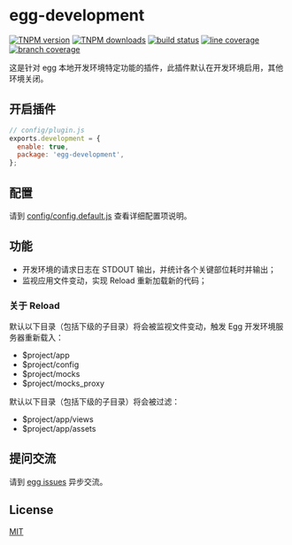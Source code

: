 # egg-development

[![TNPM version][tnpm-image]][tnpm-url]
[![TNPM downloads][tnpm-downloads-image]][tnpm-url]
[![build status][ci-image]][ci-url]
[![line coverage][line-coverage-image]][ci-url]
[![branch coverage][branch-coverage-image]][ci-url]

[tnpm-image]: http://web.npm.alibaba-inc.com/badge/v/@ali/egg-development.svg?style=flat-square
[tnpm-url]: http://web.npm.alibaba-inc.com/package/@ali/egg-development
[tnpm-downloads-image]: http://web.npm.alibaba-inc.com/badge/d/egg-development.svg?style=flat-square
[ci-image]: http://cise.alibaba-inc.com/task/160079/status.svg
[ci-url]: http://cise.alibaba-inc.com/task/160079
[line-coverage-image]: http://cise.alibaba-inc.com/task/160079/ut_line_coverage.svg
[branch-coverage-image]: http://cise.alibaba-inc.com/task/160079/ut_branch_coverage.svg

这是针对 egg 本地开发环境特定功能的插件，此插件默认在开发环境启用，其他环境关闭。

## 开启插件

```js
// config/plugin.js
exports.development = {
  enable: true,
  package: 'egg-development',
};
```

## 配置

请到 [config/config.default.js](https://github.com/eggjs/egg-development/blob/master/config/config.default.js) 查看详细配置项说明。

## 功能

- 开发环境的请求日志在 STDOUT 输出，并统计各个关键部位耗时并输出；
- 监视应用文件变动，实现 Reload 重新加载新的代码；

### 关于 Reload

默认以下目录（包括下级的子目录）将会被监视文件变动，触发 Egg 开发环境服务器重新载入：

- $project/app
- $project/config
- $project/mocks
- $project/mocks_proxy

默认以下目录（包括下级的子目录）将会被过滤：

- $project/app/views
- $project/app/assets

## 提问交流

请到 [egg issues](https://github.com/eggjs/egg/issues) 异步交流。

## License

[MIT](LICENSE)
